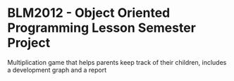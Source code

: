 # BLM2012 - Object Oriented Programming Lesson Semester Project
Multiplication game that helps parents keep track of their children, includes a development graph and a report
